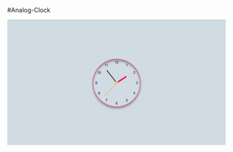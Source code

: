 #Analog-Clock

![[image]](https://github.com/dexterous17/Analog-Clock/blob/9ea900622895b31b6c52e512060523cc0bc453f5/Screenshot%202022-02-13%20015345.png)